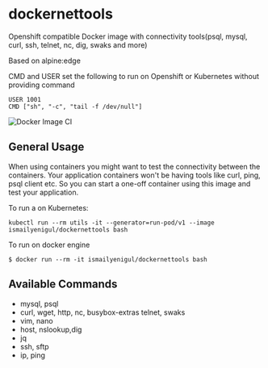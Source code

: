 # dockernettools
Openshift compatible Docker image with connectivity tools(psql, mysql,  curl, ssh, telnet, nc, dig, swaks and more)

Based on alpine:edge

CMD and USER set the following to run on Openshift or Kubernetes without providing command

```
USER 1001
CMD ["sh", "-c", "tail -f /dev/null"]
```


![Docker Image CI](https://github.com/ismailyenigul/dockernettools/workflows/Docker%20Image%20CI/badge.svg?branch=master)

## General Usage


When using containers you might want to test the connectivity between the containers. Your application containers won't be having tools like curl, ping, psql client etc. So you can start a one-off container using this image and test your application.

To run a on Kubernetes:

```
kubectl run --rm utils -it --generator=run-pod/v1 --image ismailyenigul/dockernettools bash
```

To run on docker engine

```
$ docker run --rm -it ismailyenigul/dockernettools bash

```

## Available Commands
 * mysql, psql
 * curl, wget, http, nc, busybox-extras telnet, swaks
 * vim, nano
 * host, nslookup,dig 
 * jq
 * ssh, sftp
 * ip, ping

